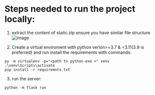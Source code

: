 # Steps needed to run the project locally: 
1. extract the content of static.zip
ensure you have similar file structure
![image](https://user-images.githubusercontent.com/111225040/213848292-7a081c52-b079-42a1-b6a3-0bdcd38aeb66.png)

2. Create a virtual enviroment with python verion>=3.7 & <3.11(3.9 is preferred) and run install the requirements with commands:
```
py -m virtualenv -p="<path to python-exe >" venv
.\venv\Scripts\activate
pip install -r requiremnts.txt
```
3. run the server:
```
python -m flask run
```

